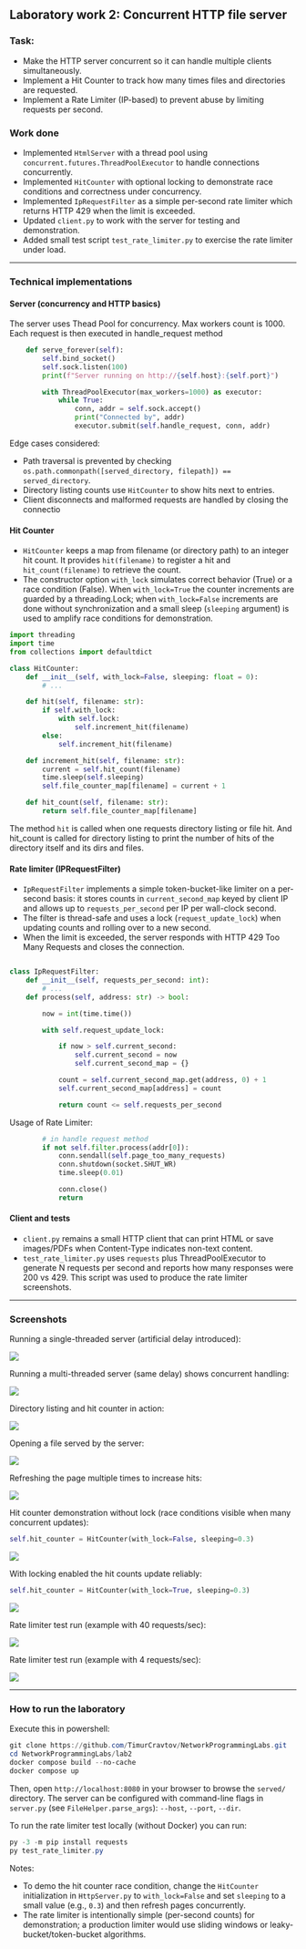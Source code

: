 
## Laboratory work 2: Concurrent HTTP file server

### Task:

- Make the HTTP server concurrent so it can handle multiple clients simultaneously.
- Implement a Hit Counter to track how many times files and directories are requested.
- Implement a Rate Limiter (IP-based) to prevent abuse by limiting requests per second.

### Work done

- Implemented `HtmlServer` with a thread pool using `concurrent.futures.ThreadPoolExecutor` to handle connections concurrently.
- Implemented `HitCounter` with optional locking to demonstrate race conditions and correctness under concurrency.
- Implemented `IpRequestFilter` as a simple per-second rate limiter which returns HTTP 429 when the limit is exceeded.
- Updated `client.py` to work with the server for testing and demonstration.
- Added small test script `test_rate_limiter.py` to exercise the rate limiter under load.

---

### Technical implementations

#### Server (concurrency and HTTP basics)

The server uses Thead Pool for concurrency. Max workers count is 1000. Each request is then executed in handle_request method

```python
    def serve_forever(self):
        self.bind_socket()
        self.sock.listen(100)
        print(f"Server running on http://{self.host}:{self.port}")

        with ThreadPoolExecutor(max_workers=1000) as executor:
            while True:
                conn, addr = self.sock.accept()
                print("Connected by", addr)
                executor.submit(self.handle_request, conn, addr)
```

Edge cases considered:
- Path traversal is prevented by checking `os.path.commonpath([served_directory, filepath]) == served_directory`.
- Directory listing counts use `HitCounter` to show hits next to entries.
- Client disconnects and malformed requests are handled by closing the connectio

#### Hit Counter

- `HitCounter` keeps a map from filename (or directory path) to an integer hit count. It provides `hit(filename)` to register a hit and `hit_count(filename)` to retrieve the count.
- The constructor option `with_lock` simulates correct behavior (True) or a race condition (False). When `with_lock=True` the counter increments are guarded by a threading.Lock; when `with_lock=False` increments are done without synchronization and a small sleep (`sleeping` argument) is used to amplify race conditions for demonstration.

```python
import threading
import time
from collections import defaultdict

class HitCounter:
    def __init__(self, with_lock=False, sleeping: float = 0):
        # ...

    def hit(self, filename: str):
        if self.with_lock:
            with self.lock:
                self.increment_hit(filename)
        else:
            self.increment_hit(filename)

    def increment_hit(self, filename: str):
        current = self.hit_count(filename)
        time.sleep(self.sleeping)
        self.file_counter_map[filename] = current + 1

    def hit_count(self, filename: str):
        return self.file_counter_map[filename]

```

The method `hit` is called when one requests directory listing or file hit. And hit_count is called for directory listing to print the number of hits of the directory itself and its dirs and files.

#### Rate limiter (IPRequestFilter)

- `IpRequestFilter` implements a simple token-bucket-like limiter on a per-second basis: it stores counts in `current_second_map` keyed by client IP and allows up to `requests_per_second` per IP per wall-clock second.
- The filter is thread-safe and uses a lock (`request_update_lock`) when updating counts and rolling over to a new second.
- When the limit is exceeded, the server responds with HTTP 429 Too Many Requests and closes the connection.


```python

class IpRequestFilter:
    def __init__(self, requests_per_second: int):
        # ...
    def process(self, address: str) -> bool:

        now = int(time.time())

        with self.request_update_lock:

            if now > self.current_second:
                self.current_second = now
                self.current_second_map = {}

            count = self.current_second_map.get(address, 0) + 1
            self.current_second_map[address] = count

            return count <= self.requests_per_second
```

Usage of Rate Limiter:
```python
        # in handle request method
        if not self.filter.process(addr[0]):
            conn.sendall(self.page_too_many_requests)
            conn.shutdown(socket.SHUT_WR)
            time.sleep(0.01)

            conn.close()
            return
```

#### Client and tests

- `client.py` remains a small HTTP client that can print HTML or save images/PDFs when Content-Type indicates non-text content.
- `test_rate_limiter.py` uses `requests` plus ThreadPoolExecutor to generate N requests per second and reports how many responses were 200 vs 429. This script was used to produce the rate limiter screenshots.

---

### Screenshots

Running a single-threaded server (artificial delay introduced):

<img src="report_screenshots/1threadserver.png">

Running a multi-threaded server (same delay) shows concurrent handling:

<img src="report_screenshots/2threadserver.png">

Directory listing and hit counter in action:

<img src="report_screenshots/1hit.png">

Opening a file served by the server:

<img src="report_screenshots/spiderman1.png">

Refreshing the page multiple times to increase hits:

<img src="report_screenshots/2refreshes.png">

Hit counter demonstration without lock (race conditions visible when many concurrent updates):

```python
self.hit_counter = HitCounter(with_lock=False, sleeping=0.3)
```

<img src="report_screenshots/hit_wolock.png">

With locking enabled the hit counts update reliably:

```python
self.hit_counter = HitCounter(with_lock=True, sleeping=0.3)
```

<img src="report_screenshots/hit_w_lock.png">

Rate limiter test run (example with 40 requests/sec):

<img src="report_screenshots/rate_limiter_40.png">

Rate limiter test run (example with 4 requests/sec):

<img src="report_screenshots/rate_limiter_4.png">

---

### How to run the laboratory

Execute this in powershell:

```powershell
git clone https://github.com/TimurCravtov/NetworkProgrammingLabs.git
cd NetworkProgrammingLabs/lab2
docker compose build --no-cache
docker compose up
```

Then, open `http://localhost:8080` in your browser to browse the `served/` directory. The server can be configured with command-line flags in `server.py` (see `FileHelper.parse_args`): `--host`, `--port`, `--dir`.

To run the rate limiter test locally (without Docker) you can run:

```powershell
py -3 -m pip install requests
py test_rate_limiter.py
```

Notes:
- To demo the hit counter race condition, change the `HitCounter` initialization in `HttpServer.py` to `with_lock=False` and set `sleeping` to a small value (e.g., `0.3`) and then refresh pages concurrently.
- The rate limiter is intentionally simple (per-second counts) for demonstration; a production limiter would use sliding windows or leaky-bucket/token-bucket algorithms.
